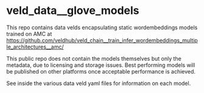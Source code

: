 # veld_data__glove_models

This repo contains data velds encapsulating static wordembeddings models trained on AMC at 
https://github.com/veldhub/veld_chain__train_infer_wordembeddings_multiple_architectures__amc/

This public repo does not contain the models themselves but only the metadata, due to licensing and
storage issues. Best performing models will be published on other platforms once acceptable
performance is achieved.

See inside the various data veld yaml files for information on each model.

